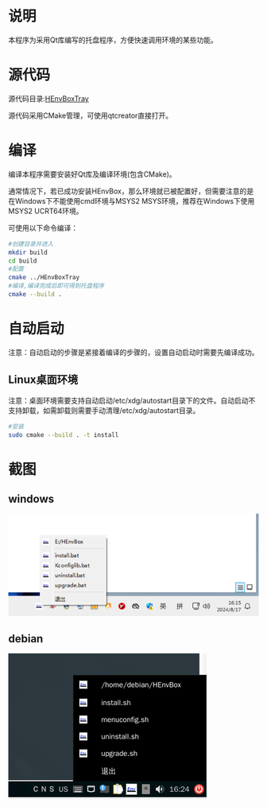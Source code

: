 # 说明

本程序为采用Qt库编写的托盘程序，方便快速调用环境的某些功能。

# 源代码

源代码目录:[HEnvBoxTray](HEnvBoxTray)

源代码采用CMake管理，可使用qtcreator直接打开。

# 编译

编译本程序需要安装好Qt库及编译环境(包含CMake)。

通常情况下，若已成功安装HEnvBox，那么环境就已被配置好，但需要注意的是在Windows下不能使用cmd环境与MSYS2 MSYS环境，推荐在Windows下使用MSYS2 UCRT64环境。

可使用以下命令编译：

```bash
#创建目录并进入
mkdir build
cd build
#配置
cmake ../HEnvBoxTray
#编译,编译完成后即可得到托盘程序
cmake --build .
```

# 自动启动

注意：自动启动的步骤是紧接着编译的步骤的，设置自动启动时需要先编译成功。

## Linux桌面环境

注意：桌面环境需要支持自动启动/etc/xdg/autostart目录下的文件。自动启动不支持卸载，如需卸载则需要手动清理/etc/xdg/autostart目录。

```bash
#安装
sudo cmake --build . -t install
```



# 截图

## windows

![HEnvBoxTray_Windows](image/HEnvBoxTray_Windows.png)

## debian

![HEnvBoxTray_Windows](image/HEnvBoxTray_debian.png)

